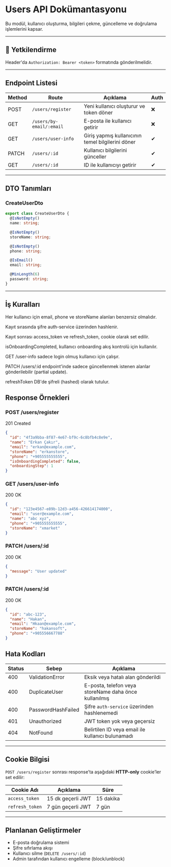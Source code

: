 #  Users API Dokümantasyonu

Bu modül, kullanıcı oluşturma, bilgileri çekme, güncelleme ve doğrulama işlemlerini kapsar.

---

## 🔐 Yetkilendirme

Header'da `Authorization: Bearer <token>` formatında gönderilmelidir.

---

##  Endpoint Listesi

| Method | Route                   | Açıklama                                      | Auth |
|--------|-------------------------|-----------------------------------------------|------|
| POST   | `/users/register`       | Yeni kullanıcı oluşturur ve token döner       | ❌   |
| GET    | `/users/by-email/:email`| E-posta ile kullanıcı getirir                 | ❌   |
| GET    | `/users/user-info`      | Giriş yapmış kullanıcının temel bilgilerini döner |  ✔  |
| PATCH  | `/users/:id`            | Kullanıcı bilgilerini günceller               |  ✔    |
| GET    | `/users/:id`            | ID ile kullanıcıyı getirir                    |  ✔    |

---

##   DTO Tanımları

###  CreateUserDto

```ts
export class CreateUserDto {
  @IsNotEmpty()
  name: string;

  @IsNotEmpty()
  storeName: string;

  @IsNotEmpty()
  phone: string;

  @IsEmail()
  email: string;

  @MinLength(6)
  password: string;
}
```

---

## İş Kuralları
Her kullanıcı için email, phone ve storeName alanları benzersiz olmalıdır.

Kayıt sırasında şifre auth-service üzerinden hashlenir.

Kayıt sonrası access_token ve refresh_token, cookie olarak set edilir.

isOnboardingCompleted, kullanıcı onboarding akış kontrolü için kullanılır.

GET /user-info sadece login olmuş kullanıcı için çalışır.

PATCH /users/:id endpoint'inde sadece güncellenmek istenen alanlar gönderilebilir (partial update).

refreshToken DB'de şifreli (hashed) olarak tutulur.

## Response Örnekleri

### POST /users/register
201 Created
```json
{
  "id": "4f3a9bba-8f87-4e67-bf9c-6c8bfb4c8e9e",
  "name": "Erkan Çakır",
  "email": "erkan@example.com",
  "storeName": "erkanstore",
  "phone": "+905555555555",
  "isOnboardingCompleted": false,
  "onboardingStep": 1
}
```

### GET /users/user-info
200 OK
```json
{
  "id": "123e4567-e89b-12d3-a456-426614174000",
  "email": "user@example.com",
  "name": "abc xyz",
  "phone": "+905555555555",
  "storeName": "xmarket"
}
```

### PATCH /users/:id
200 OK
```json
{
  "message": "User updated"
}
```

### PATCH /users/:id
200 OK
```json
{
  "id": "abc-123",
  "name": "Hakan",
  "email": "Hkaan@example.com",
  "storeName": "hakansoft",
  "phone": "+905556667788"
}
```


##  Hata Kodları

| Status | Sebep               | Açıklama                                              |
|--------|---------------------|--------------------------------------------------------|
| 400    | ValidationError     | Eksik veya hatalı alan gönderildi                     |
| 400    | DuplicateUser       | E-posta, telefon veya storeName daha önce kullanılmış |
| 400    | PasswordHashFailed  | Şifre `auth-service` üzerinden hashlenemedi           |
| 401    | Unauthorized        | JWT token yok veya geçersiz                           |
| 404    | NotFound            | Belirtilen ID veya email ile kullanıcı bulunamadı     |

---

##  Cookie Bilgisi

`POST /users/register` sonrası response’ta aşağıdaki **HTTP-only** cookie’ler set edilir:

| Cookie Adı      | Açıklama              | Süre        |
|------------------|-----------------------|-------------|
| `access_token`   | 15 dk geçerli JWT     | 15 dakika   |
| `refresh_token`  | 7 gün geçerli JWT     | 7 gün       |

---

##  Planlanan Geliştirmeler

-  E-posta doğrulama sistemi  
-  Şifre sıfırlama akışı  
-  Kullanıcı silme (`DELETE /users/:id`)  
-  Admin tarafından kullanıcı engelleme (block/unblock)
